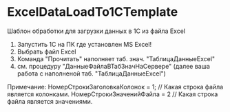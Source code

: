 # ExcelDataLoadTo1CTemplate
Шаблон обработки для загрузки данных в 1С из файла Excel

1. Запустить 1С на ПК где установлен MS Excel!
2. Выбрать файл Excel
3. Команда "Прочитать" наполняет таб. знач. "ТаблицаДанныеExcel"
4. см. процедуру "ДанныеФайлаВТабЗначНаСервере" (далее ваша работа с наполненой таб. "ТаблицаДанныеExcel")

Примечание: 
	НомерСтрокиЗаголовкаКолонок = 1; // Какая строка файла является колонками.
	НомерСтрокиЗначенийФайла 	= 2 //  Какая строка файла является значениями.
